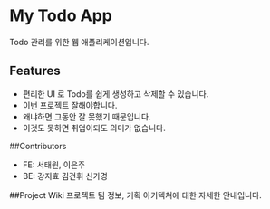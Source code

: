 # My Todo App
Todo 관리를 위한 웹 애플리케이션입니다.

## Features
- 편리한 UI 로 Todo를 쉽게 생성하고 삭제할 수 있습니다.
- 이번 프로젝트 잘해야합니다. 
- 왜냐하면 그동안 잘 못했기 때문입니다. 
- 이것도 못하면 취업이되도 의미가 없습니다. 

##Contributors
- FE: 서태원, 이은주
- BE: 강지효 김건휘 신가경

##Project Wiki
프로젝트 팀 정보, 기획 아키텍쳐에 대한 자세한 안내입니다. 
